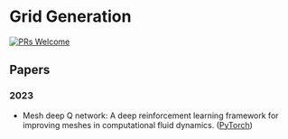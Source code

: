 # Grid Generation

[![PRs Welcome](https://img.shields.io/badge/PRs-welcome-brightgreen.svg?style=flat-square)](http://makeapullrequest.com)


## Papers

### 2023
* Mesh deep Q network: A deep reinforcement learning framework for improving meshes in computational fluid dynamics. ([PyTorch](https://github.com/BaratiLab/MeshDQN))





